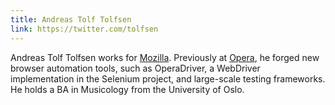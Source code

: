 ```yaml
---
title: Andreas Tolf Tolfsen
link: https://twitter.com/tolfsen
---
```


Andreas Tolf Tolfsen works for [Mozilla](http://www.mozilla.org). Previously at [Opera](https://www.opera.com), he forged new browser automation tools, such as OperaDriver, a WebDriver implementation in the Selenium project, and large-scale testing frameworks. He holds a BA in Musicology from the University of Oslo.